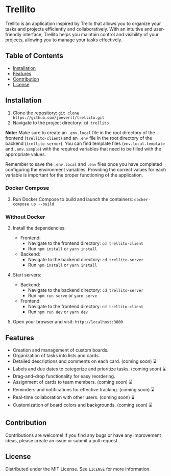 # Trellito

Trellito is an application inspired by Trello that allows you to organize your tasks and projects efficiently and collaboratively. With an intuitive and user-friendly interface, Trellito helps you maintain control and visibility of your projects, allowing you to manage your tasks effectively.

## Table of Contents

- [Installation](#installation)
- [Features](#features)
- [Contribution](#contribution)
- [License](#license)

## Installation

1. Clone the repository: `git clone https://github.com/joeverlt/trellito.git`
2. Navigate to the project directory: `cd trellito`

**Note:** Make sure to create an `.env.local` file in the root directory of the frontend (`trellito-client`) and an `.env` file in the root directory of the backend (`trellito-server`). You can find template files (`env.local.template` and `.env.sample`) with the required variables that need to be filled with the appropriate values.

Remember to save the `.env.local` and `.env` files once you have completed configuring the environment variables. Providing the correct values for each variable is important for the proper functioning of the application.

### Docker Compose

3. Run Docker Compose to build and launch the containers: `docker-compose up --build`

### Without Docker

3. Install the dependencies:

   - Frontend:
     - Navigate to the frontend directory: `cd trellito-client`
     - Run `npm install` or `yarn install`
   - Backend:
     - Navigate to the backend directory: `cd trellito-server`
     - Run `npm install` or `yarn install`

4. Start servers:

   - Backend:
     - Navigate to the backend directory: `cd trellito-server`
     - Run `npm run serve` or `yarn serve`
   - Frontend:
     - Navigate to the frontend directory: `cd trellito-client`
     - Run `npm run dev` or `yarn dev`

5. Open your browser and visit: `http://localhost:3000`

## Features

- Creation and management of custom boards.
- Organization of tasks into lists and cards.
- Detailed descriptions and comments on each card. (coming soon) ⌛
- Labels and due dates to categorize and prioritize tasks. (coming soon) ⌛
- Drag-and-drop functionality for easy reordering.
- Assignment of cards to team members. (coming soon) ⌛
- Reminders and notifications for effective tracking. (coming soon) ⌛
- Real-time collaboration with other users. (coming soon) ⌛
- Customization of board colors and backgrounds. (coming soon) ⌛

## Contribution

Contributions are welcome! If you find any bugs or have any improvement ideas, please create an issue or submit a pull request.

## License

Distributed under the MIT License. See `LICENSE` for more information.
